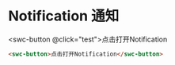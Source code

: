 # Notification 通知

<swc-button @click="test">点击打开Notification</swc-button>

```html
<swc-button>点击打开Notification</swc-button>
```

<script>
export default {
    setup(){
        const test = (ev)=>{
            console.log(window)
        }
        return {test}
    }
}

</script>

